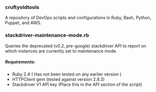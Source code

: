 ### cruftyoldtools

A repository of DevOps scripts and configurations in Ruby, Bash, Python, Puppet, and AWS.


### stackdriver-maintenance-mode.rb

Queries the deprecated (v0.2, pre-google) stackdriver API to report on which instances are currently set to maintenance mode.

##### Requirements: 
* Ruby 2.4 ( Has not been tested on any earlier version )
* HTTPClient gem (tested against version 2.8.3)
* Stackdriver V1 API key (Place this in the API section of the script)
